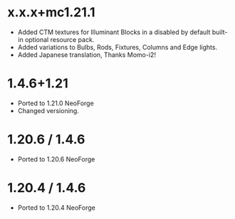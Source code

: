 # x.x.x+mc1.21.1
* Added CTM textures for Illuminant Blocks in a disabled by default built-in optional resource pack.
* Added variations to Bulbs, Rods, Fixtures, Columns and Edge lights.
* Added Japanese translation, Thanks Momo-i2!

# 1.4.6+1.21
* Ported to 1.21.0 NeoForge
* Changed versioning.

# 1.20.6 / 1.4.6
* Ported to 1.20.6 NeoForge

# 1.20.4 / 1.4.6
* Ported to 1.20.4 NeoForge